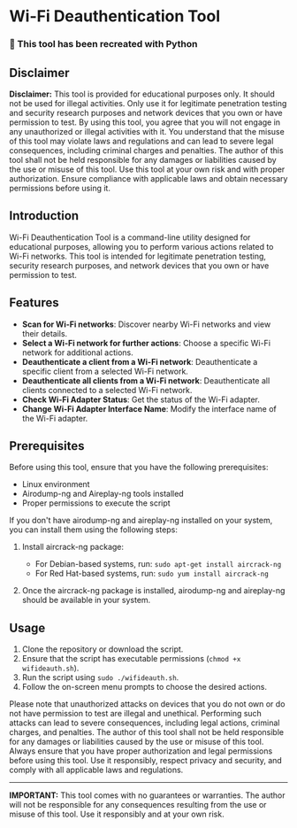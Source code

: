 # Wi-Fi Deauthentication Tool

### 🚀 This tool has been recreated with Python

## Disclaimer

**Disclaimer:**
This tool is provided for educational purposes only. It should not be used for illegal activities. Only use it for legitimate penetration testing and security research purposes and network devices that you own or have permission to test. By using this tool, you agree that you will not engage in any unauthorized or illegal activities with it. You understand that the misuse of this tool may violate laws and regulations and can lead to severe legal consequences, including criminal charges and penalties. The author of this tool shall not be held responsible for any damages or liabilities caused by the use or misuse of this tool. Use this tool at your own risk and with proper authorization. Ensure compliance with applicable laws and obtain necessary permissions before using it.

## Introduction

Wi-Fi Deauthentication Tool is a command-line utility designed for educational purposes, allowing you to perform various actions related to Wi-Fi networks. This tool is intended for legitimate penetration testing, security research purposes, and network devices that you own or have permission to test.

## Features

- **Scan for Wi-Fi networks**: Discover nearby Wi-Fi networks and view their details.
- **Select a Wi-Fi network for further actions**: Choose a specific Wi-Fi network for additional actions.
- **Deauthenticate a client from a Wi-Fi network**: Deauthenticate a specific client from a selected Wi-Fi network.
- **Deauthenticate all clients from a Wi-Fi network**: Deauthenticate all clients connected to a selected Wi-Fi network.
- **Check Wi-Fi Adapter Status**: Get the status of the Wi-Fi adapter.
- **Change Wi-Fi Adapter Interface Name**: Modify the interface name of the Wi-Fi adapter.

## Prerequisites

Before using this tool, ensure that you have the following prerequisites:

- Linux environment
- Airodump-ng and Aireplay-ng tools installed
- Proper permissions to execute the script

If you don't have airodump-ng and aireplay-ng installed on your system, you can install them using the following steps:

1. Install aircrack-ng package:

   - For Debian-based systems, run: `sudo apt-get install aircrack-ng`
   - For Red Hat-based systems, run: `sudo yum install aircrack-ng`

2. Once the aircrack-ng package is installed, airodump-ng and aireplay-ng should be available in your system.

## Usage

1. Clone the repository or download the script.
2. Ensure that the script has executable permissions (`chmod +x wifideauth.sh`).
3. Run the script using `sudo ./wifideauth.sh`.
4. Follow the on-screen menu prompts to choose the desired actions.

Please note that unauthorized attacks on devices that you do not own or do not have permission to test are illegal and unethical. Performing such attacks can lead to severe consequences, including legal actions, criminal charges, and penalties. The author of this tool shall not be held responsible for any damages or liabilities caused by the use or misuse of this tool. Always ensure that you have proper authorization and legal permissions before using this tool. Use it responsibly, respect privacy and security, and comply with all applicable laws and regulations.


---

**IMPORTANT:** This tool comes with no guarantees or warranties. The author will not be responsible for any consequences resulting from the use or misuse of this tool. Use it responsibly and at your own risk.


